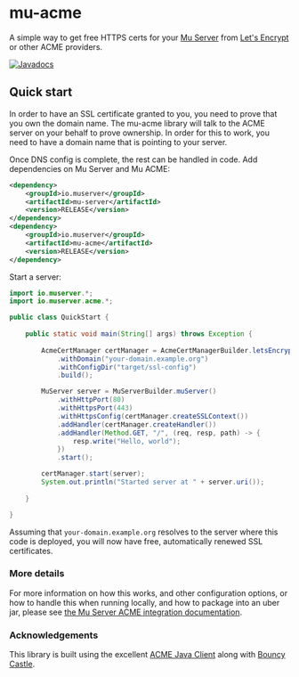# mu-acme

A simple way to get free HTTPS certs for your [Mu Server](https://muserver.io/) from 
[Let's Encrypt](https://letsencrypt.org/) or other ACME providers.

[![Javadocs](https://www.javadoc.io/badge/io.muserver/mu-acme.svg)](https://www.javadoc.io/doc/io.muserver/mu-acme)


## Quick start

In order to have an SSL certificate granted to you, you need to prove that you
own the domain name. The mu-acme library will talk to the ACME server on your behalf
to prove ownership. In order for this to work, you need to have a domain name that
is pointing to your server.  

Once DNS config is complete, the rest can be handled in code. Add dependencies on Mu Server and Mu ACME:

````xml
<dependency>
    <groupId>io.muserver</groupId>
    <artifactId>mu-server</artifactId>
    <version>RELEASE</version>
</dependency>
<dependency>
    <groupId>io.muserver</groupId>
    <artifactId>mu-acme</artifactId>
    <version>RELEASE</version>
</dependency>
````

Start a server:

````java
import io.muserver.*;
import io.muserver.acme.*;

public class QuickStart {
    
    public static void main(String[] args) throws Exception {
        
        AcmeCertManager certManager = AcmeCertManagerBuilder.letsEncryptStaging()
            .withDomain("your-domain.example.org")
            .withConfigDir("target/ssl-config")
            .build();

        MuServer server = MuServerBuilder.muServer()
            .withHttpPort(80)
            .withHttpsPort(443)
            .withHttpsConfig(certManager.createSSLContext())
            .addHandler(certManager.createHandler())
            .addHandler(Method.GET, "/", (req, resp, path) -> {
                resp.write("Hello, world");
            })
            .start();

        certManager.start(server);
        System.out.println("Started server at " + server.uri());
        
    }

}
````

Assuming that `your-domain.example.org` resolves to the server where this code is
deployed, you will now have free, automatically renewed SSL certificates.

### More details

For more information on how this works, and other configuration options, or how to handle this
when running locally, and how to package into an uber jar, please see 
[the Mu Server ACME integration documentation](https://muserver.io/letsencrypt).

### Acknowledgements

This library is built using the excellent [ACME Java Client](https://github.com/shred/acme4j)
along with [Bouncy Castle](https://www.bouncycastle.org/java.html).

